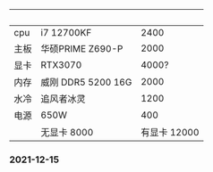 | &nbsp;        | &nbsp;        | &nbsp;        |
| ------------- | ------------- | ------------- |
|cpu|i7 12700KF|2400|
|主板|华硕PRIME Z690-P|2000|
|显卡|RTX3070|4000?|
|内存|威刚 DDR5 5200 16G|2000|
|水冷|追风者冰灵|1200|
|电源|650W|400|
||无显卡 8000|有显卡 12000|
### 2021-12-15
